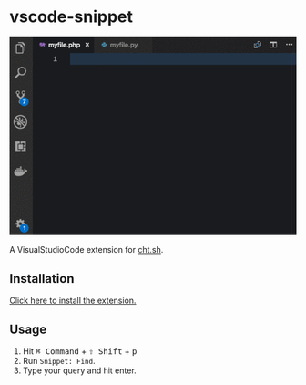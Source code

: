# vscode-snippet

![Preview](preview.gif)

A VisualStudioCode extension for [cht.sh](https://cht.sh/).

## Installation

[Click here to install the extension.](vscode:extension/vscode-snippet.Snippet)

## Usage

1. Hit <kbd>⌘ Command</kbd> + <kbd>⇧ Shift</kbd> + <kbd>p</kbd>
2. Run `Snippet: Find`.
3. Type your query and hit enter.